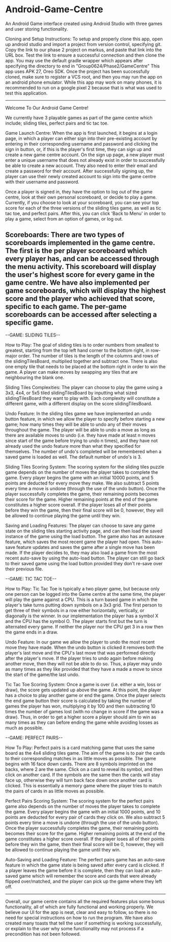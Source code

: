 # Android-Game-Centre
 An Android Game interface created using Android Studio with three games and user storing functionality.
 
Cloning and Setup Instructions:
To setup and properly clone this app, open up android studio and import a project from version
control, specifying git. Copy the link to our phase 2 project on markus, and paste that link into
the URL box. Test the link to ensure a successful connection and then clone the app.
You may use the default gradle wrapper which appears after specifying the directory to end in
"Group0624/Phase2/GameCentre" This app uses APK 27, Oreo SDK. Once the project has been successfully
cloned, make sure to register a VCS root, and then you may run the app on an android phone emulator.
While this app may work on many phones, it is recommended to run on a google pixel 2 because that
is what was used to test this application.

----------------------------------------------------------------------------------------------------
Welcome To Our Android Game Centre!

We currently have 3 playable games as part of the game centre which include; sliding tiles, perfect
pairs and tic tac toe.

Game Launch Centre:
When the app is first launched, it begins at a login page, in which a player can either sign into
their pre-existing account by entering in their corresponding username and password and clicking
the sign in button, or, if this is the player's first time, they can sign up and create a new game
centre account. On the sign up page, a new player must enter a unique username that does not
already exist in order to successfully be able to create a new account. They also need to
enter their email and create a password for their account.
After successfully signing up, the player can use their newly created account to sign into the game
centre with their username and password.

Once a player is signed in, they have the option to log out of the game centre, look at their own
personal scoreboard, or decide to play a game. Currently, if you choose to look at your scoreboard,
you can see your top score for each of the three versions of the sliding tiles game, as well as
tic tac toe, and perfect pairs. After this, you can click 'Back to Menu' in order to play a game,
select from an option of games, or log out.

Scoreboards:
There are two types of scoreboards implemented in the game centre. The first is the per player
scoreboard which every player has, and can be accessed through the menu activity. This scoreboard
will display the user's highest score for every game in the game centre. We have also implemented
per game scoreboards, which will display the highest score and the player who achieved that score,
specific to each game. The per-game scoreboards can be accessed after selecting a specific game.
----------------------------------------------------------------------------------------------------
--GAME: SLIDING TILES--

How to Play:
The goal of sliding tiles is to order numbers from smallest to greatest, starting from the top
left hand corner to the bottom right, in row-major order. The number of tiles is the length of
the columns and rows of the slidingTilesBoard, multiplied together and subtract one. There is also one empty
tile that needs to be placed at the bottom right in order to win the game.
A player can make moves by swapping any tiles that are neighbouring the blank one.

Sliding Tiles Complexities:
The player can choose to play the game using a 3x3, 4x4, or 5x5 tiled slidingTilesBoard by inputting what
sized slidingTilesBoard they want to play with. Each complexity will constitute a different game, with a
different display on the score slidingTilesBoard.

Undo Feature:
In the sliding tiles game we have implemented an undo button feature, in which we allow the player
to specify before starting a new game; how many times they will be able to undo any of their moves
throughout the game. The player will be able to undo a move as long as there are available moves to
undo (i.e. they have made at least n moves since start of the game before trying to undo n times),
and they have not already used the undo feature more than what they specified for themselves. The
number of undo's completed will be remembered when a saved game is loaded as well. The default number
of undo's is 3.

Sliding Tiles Scoring System:
The scoring system for the sliding tiles puzzle game depends on the number of moves the player takes
to complete the game. Every player begins the game with an initial 10000 points, and 5 points are
deducted for every move they make. We also subtract 5 points every time a move is undone (through
the use of the undo button). Once the player successfully completes the game, their remaining points
becomes their score for the game. Higher remaining points at the end of the game constitutes a
higher score overall. If the player loses all of their points before they win the game, then their
final score will be 0, however, they will be allowed to continue playing the game until they win.

Saving and Loading Features:
The player can choose to save any game state on the sliding tiles starting activity page, and can
then load the saved instance of the game using the load button. The game also has an autosave feature,
which saves the most recent game the player had open. This auto-save feature updates and saves the game
after a single move has been made. If the player decides to, they may also load a game from the
most recent auto-save by using the auto-load button. The player can still go back to their saved game
using the load button provided they don't re-save over their previous file.

--GAME: TIC TAC TOE--

How to Play:
Tic Tac Toe is typically a two player game, but because only one person can be logged into the
Game centre at the same time, the player will play the game against a CPU. This is a turn based game
in which the player's take turns putting down symbols on a 3x3 grid. The first person to get three
of their symbols in a row either horizontally, vertically, or diagonally is the winner. In our
implementation the player has a symbol X and the CPU has the symbol O. The player starts first
but the turn is alternated every game. If neither the player nor the CPU get 3 in a row then the
game ends in a draw.

Undo Feature:
In our game we allow the player to undo the most recent move they have made. When the undo button
is clicked it removes both the player's last move and the CPU's last move that was performed directly
after the player's move. If the player tries to undo again before making another move, then they
will not be able to do so. Thus, a player may undo as many times as they like provided that they
have a made a move to since the start of the game/the last undo.

Tic Tac Toe Scoring System:
Once a game is over (i.e. either a win, loss or draw), the score gets updated up above the game.
At this point, the player has a choice to play another game or end the game. Once the player
selects the end game button their score is calculated by taking the number of games the player has
won, multiplying it by 100 and then subtracting 10 times the number of games lost (with no change in
score if the game was a draw). Thus, in order to get a higher score a player should aim to
win as many times as they can before ending the game while avoiding losses as much as possible.

--GAME: PERFECT PAIRS--

How To Play:
Perfect pairs is a card matching game that uses the same board as the 4x4 sliding tiles game. The
aim of the game is to pair the cards to their corresponding matches in as little moves as possible.
The game begins with 16 face down cards. There are 8 symbols imprinted on the backs, where 2 are the
same. Click on a card to reveal its symbol, and then click on another card. If the symbols are the
same then the cards will stay face up, otherwise they will turn back face down once another
card is clicked. This is essentially a memory game where the player tries to match the pairs of
cards in as little moves as possible.

Perfect Pairs Scoring System:
The scoring system for the perfect pairs game also depends on the number of moves the player takes
to complete the game. Every player begins the game with an initial 1000 points, and 10 points are
deducted for every pair of cards they click on. We also subtract 5 points every time a move is undone
(through the use of the undo button). Once the player successfully completes the game, their
remaining points becomes their score for the game. Higher remaining points at the end of the game
constitutes a higher score overall. If the player loses all of their points before they win the game,
then their final score will be 0, however, they will be allowed to continue playing the game until
they win.

Auto-Saving and Loading Feature:
The perfect pairs game has an auto-save feature in which the game state is being saved after every
card is clicked. If a player leaves the game before it is complete, then they can load an auto-saved
game which will remember the score and cards that were already flipped over/matched, and the player
can pick up the game where they left off.

---------------------------------------------------------------------------------------------------
Overall, our game centre contains all the required features plus some bonus functionality, all of
which are fully functional and working properly. We believe our UI for the app is neat, clear
and easy to follow, so there is no need for special instructions on how to run the program. We have
also created many toasts that tell the user if something is working successfully, or explain to the
user why some functionality may not process if a precondition has not been followed.
